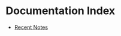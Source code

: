 # Documentation Index

- [Recent Notes](https://github.com/pmanko/BwhDocs/blob/master/docs/notes.md)
